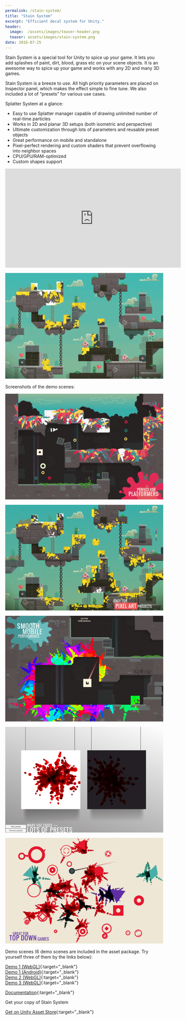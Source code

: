 ```yaml
---
permalink: /stain-system/
title: "Stain System"
excerpt: "Efficient decal system for Unity."
header:
  image:  /assets/images/teaser-header.png
  teaser: assets/images/stain-system.png
date: 2016-07-25
---
```


Stain System is a special tool for Unity to spice up your game. It lets you add splashes of paint, dirt, blood, grass etc on your scene objects. It is an awesome way to spice up your game and works with any 2D and many 3D games.  

Stain System is a breeze to use. All high priority parameters are placed on Inspector panel, which makes the effect simple to fine tune.
We also included a lot of “presets” for various use cases.  

Splatter System at a glance:
  * Easy to use Splatter manager capable of drawing unlimited number of real-time particles
  * Works in 2D and planar 3D setups (both isometric and perspective)
  * Ultimate customization through lots of parameters and reusable preset objects
  * Great performance on mobile and standalone
  * Pixel-perfect rendering and custom shaders that prevent overflowing into neighbor spaces
  * CPU/GPU/RAM-optimized
  * Custom shapes support

<iframe width="560" height="315" src="https://www.youtube.com/embed/qIaVUO0xoxE" title="YouTube video player" frameborder="0" allow="accelerometer; autoplay; clipboard-write; encrypted-media; gyroscope; picture-in-picture" allowfullscreen></iframe>

![](/assets/images/stain-system-01.gif)

Screenshots of the demo scenes:  

![](/assets/images/stain-system-01-768x512.png)  

![](/assets/images/stain-system-02-768x512.png)  

![](/assets/images/stain-system-03-768x512.png)  

![](/assets/images/stain-system-04-768x512.png)  

![](/assets/images/stain-system-05-768x512.png)  

Demo scenes (6 demo scenes are included in the asset package. Try yourself three of them by the links below):

[Demo 1 (WebGL)](http://dustyroom.com/splatter-system/demo1){:target="_blank"}  
[Demo 1 (Android)](https://www.dropbox.com/s/7pz42rc6w8fe68x/splatter-system-demo1.apk?dl=1){:target="_blank"}  
[Demo 2 (WebGL)](http://dustyroom.com/splatter-system/demo2){:target="_blank"}  
[Demo 3 (WebGL)](http://dustyroom.com/splatter-system/demo3){:target="_blank"}  

[Documentation](/stain-system-online-manual/){:target="_blank"}  

Get your copy of Stain System

[Get on Unity Asset Store](https://assetstore.unity.com/packages/slug/67146?aid=1101lHzQ){:target="_blank"}
